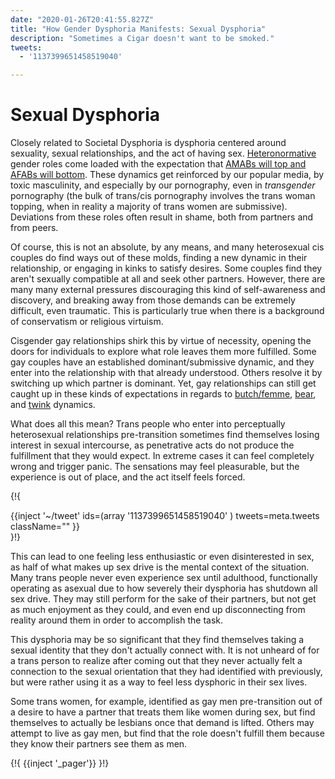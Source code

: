 ```yaml
---
date: "2020-01-26T20:41:55.827Z"
title: "How Gender Dysphoria Manifests: Sexual Dysphoria"
description: "Sometimes a Cigar doesn't want to be smoked."
tweets:
  - '1137399651458519040'

---
```


# Sexual Dysphoria

Closely related to Societal Dysphoria is dysphoria centered around sexuality, sexual relationships, and the act of having sex. [Heteronormative](https://en.wikipedia.org/wiki/Heteronormativity) gender roles come loaded with the expectation that [AMABs will top and AFABs will bottom](https://en.wikipedia.org/wiki/Top,_bottom_and_versatile). These dynamics get reinforced by our popular media, by toxic masculinity, and especially by our pornography, even in *transgender* pornography (the bulk of trans/cis pornography involves the trans woman topping, when in reality a majority of trans women are submissive). Deviations from these roles often result in shame, both from partners and from peers.

Of course, this is not an absolute, by any means, and many heterosexual cis couples do find ways out of these molds, finding a new dynamic in their relationship, or engaging in kinks to satisfy desires. Some couples find they aren't sexually compatible at all and seek other partners. However, there are many many external pressures discouraging this kind of self-awareness and discovery, and breaking away from those demands can be extremely difficult, even traumatic. This is particularly true when there is a background of conservatism or religious virtuism.

Cisgender gay relationships shirk this by virtue of necessity, opening the doors for individuals to explore what role leaves them more fulfilled. Some gay couples have an established dominant/submissive dynamic, and they enter into the relationship with that already understood. Others resolve it by switching up which partner is dominant. Yet, gay relationships can still get caught up in these kinds of expectations in regards to [butch/femme](https://en.wikipedia.org/wiki/Butch_and_femme), [bear](https://en.wikipedia.org/wiki/Bear_(gay_culture)), and [twink](https://en.wikipedia.org/wiki/Twink_(gay_slang)) dynamics.

What does all this mean? Trans people who enter into perceptually heterosexual relationships pre-transition sometimes find themselves losing interest in sexual intercourse, as penetrative acts do not produce the fulfillment that they would expect. In extreme cases it can feel completely wrong and trigger panic. The sensations may feel pleasurable, but the experience is out of place, and the act itself feels forced.

{!{ <div class="gutter">{{inject '~/tweet' ids=(array
    '1137399651458519040'
) tweets=meta.tweets className="" }}</div> }!}

This can lead to one feeling less enthusiastic or even disinterested in sex, as half of what makes up sex drive is the mental context of the situation. Many trans people never even experience sex until adulthood, functionally operating as asexual due to how severely their dysphoria has shutdown all sex drive. They may still perform for the sake of their partners, but not get as much enjoyment as they could, and even end up disconnecting from reality around them in order to accomplish the task.

This dysphoria may be so significant that they find themselves taking a sexual identity that they don't actually connect with. It is not unheard of for a trans person to realize after coming out that they never actually felt a connection to the sexual orientation that they had identified with previously, but were rather using it as a way to feel less dysphoric in their sex lives.

Some trans women, for example, identified as gay men pre-transition out of a desire to have a partner that treats them like women during sex, but find themselves to actually be lesbians once that demand is lifted. Others may attempt to live as gay men, but find that the role doesn't fulfill them because they know their partners see them as men.

{!{ {{inject '_pager'}} }!}
